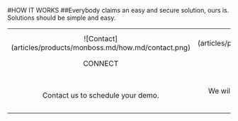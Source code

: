 #HOW IT WORKS
##Everybody claims an easy and secure solution, ours is.<br/>Solutions should be simple and easy.<br/>

|   |   |   |
|:------:|:----------:|:----------:|
| ![Contact] (articles/products/monboss.md/how.md/contact.png)<p class="how-title">CONNECT</p><br/><p class="how-description">Contact us to schedule your demo.</p> | ![Configure] (articles/products/monboss.md/how.md/configure.png)<p class="how-title">CONFIGURE</p><br/><p class="how-description">We will configure MonBoss to your organization's needs.</p> | ![Done] (articles/products/monboss.md/how.md/done.png)<p class="how-title">YAY! DONE</p><br/><p class="how-description">Sit back and let MonBoss go to work.</p > |